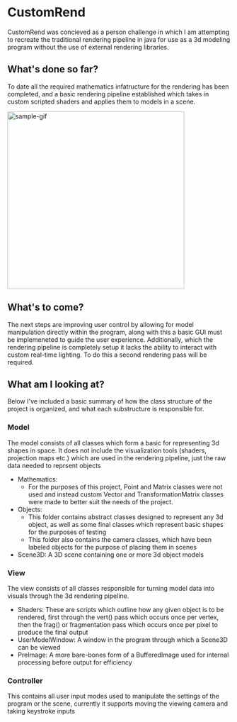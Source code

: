 # CustomRend
CustomRend was concieved as a person challenge in which I am attempting to recreate the traditional rendering pipeline in java for use as a 3d modeling program without the use of external rendering libraries.

## What's done so far?
To date all the required mathematics infatructure for the rendering has been completed, and a basic rendering pipeline established which takes in custom scripted shaders and applies them to models in a scene.

<img src="res/SampleFootage.gif" alt="sample-gif" width="400"/>

## What's to come?
The next steps are improving user control by allowing for model manipulation directly within the program, along with this a basic GUI must be implemeneted to guide the user experience.
Additionally, which the rendering pipeline is completely setup it lacks the ability to interact with custom real-time lighting. To do this a second rendering pass will be required.

## What am I looking at?
Below I've included a basic summary of how the class structure of the project is organized, and what each substructure is responsible for.

### Model
The model consists of all classes which form a basic for representing 3d shapes in space. It does not include the visualization tools (shaders, projection maps etc.) which are used in the rendering pipeline, just the raw data needed to reprsent objects
* Mathematics:
  * For the purposes of this project, Point and Matrix classes were not used and instead custom Vector and TransformationMatrix classes were made to better suit the needs of the project.
* Objects:
  * This folder contains abstract classes designed to represent any 3d object, as well as some final classes which represent basic shapes for the purposes of testing
  * This folder also contains the camera classes, which have been labeled objects for the purpose of placing them in scenes
* Scene3D: A 3D scene containing one or more 3d object models

### View
The view consists of all classes responsible for turning model data into visuals through the 3d rendering pipeline.
* Shaders: These are scripts which outline how any given object is to be rendered, first through the vert() pass which occurs once per vertex, then the frag() or fragmentation pass which occurs once per pixel to produce the final output
* UserModelWindow: A window in the program through which a Scene3D can be viewed
* PreImage: A more bare-bones form of a BufferedImage used for internal processing before output for efficiency
### Controller
This contains all user input modes used to manipulate the settings of the program or the scene, currently it supports moving the viewing camera and taking keystroke inputs
